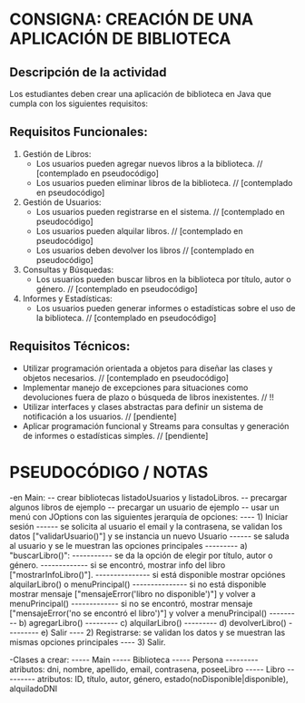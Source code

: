 # CONSIGNA: CREACIÓN DE UNA APLICACIÓN DE BIBLIOTECA

## Descripción de la actividad

Los estudiantes deben crear una aplicación de biblioteca en Java que cumpla con los siguientes requisitos:

## Requisitos Funcionales:
1. Gestión de Libros:
   - Los usuarios pueden agregar nuevos libros a la biblioteca. // [contemplado en pseudocódigo]
   - Los usuarios pueden eliminar libros de la biblioteca. // [contemplado en pseudocódigo]
2. Gestión de Usuarios:
   - Los usuarios pueden registrarse en el sistema. // [contemplado en pseudocódigo]
   - Los usuarios pueden alquilar libros. // [contemplado en pseudocódigo]
   - Los usuarios deben devolver los libros // [contemplado en pseudocódigo]
4. Consultas y Búsquedas:
   - Los usuarios pueden buscar libros en la biblioteca por título, autor o género. // [contemplado en pseudocódigo]
5. Informes y Estadísticas:
   - Los usuarios pueden generar informes o estadísticas sobre el uso de la biblioteca. // [contemplado en pseudocódigo]

## Requisitos Técnicos:
- Utilizar programación orientada a objetos para diseñar las clases y objetos necesarios. // [contemplado en pseudocódigo]
- Implementar manejo de excepciones para situaciones como devoluciones fuera de plazo o búsqueda de libros inexistentes. // !!
- Utilizar interfaces y clases abstractas para definir un sistema de notificación a los usuarios. // [pendiente]
- Aplicar programación funcional y Streams para consultas y generación de informes o estadísticas simples. // [pendiente]





# PSEUDOCÓDIGO / NOTAS
-en Main: 
-- crear bibliotecas listadoUsuarios y listadoLibros. 
-- precargar algunos libros de ejemplo
-- precargar un usuario de ejemplo
-- usar un menú con JOptions con las siguientes jerarquía de opciones:
---- 1) Iniciar sesión
------ se solicita al usuario el email y la contrasena, se validan los datos ["validarUsuario()"] y se instancia un nuevo Usuario
------ se saluda al usuario y se le muestran las opciones principales
--------- a) "buscarLibro()": 
----------- se da la opción de elegir por título, autor o género. 
------------- si se encontró, mostrar info del libro ["mostrarInfoLibro()"].
--------------- si está disponible mostrar opciónes alquilarLibro() o menuPrincipal()
--------------- si no está disponible mostrar mensaje ["mensajeError('libro no disponible')"] y volver a menuPrincipal()
------------- si no se encontró, mostrar mensaje ["mensajeError('no se encontró el libro')"] y volver a menuPrincipal()
--------- b) agregarLibro()
--------- c) alquilarLibro()
--------- d) devolverLibro()
--------- e) Salir
---- 2) Registrarse: se validan los datos y se muestran las mismas opciones principales
---- 3) Salir.


-Clases a crear: 
----- Main
----- Biblioteca
----- Persona
--------- atributos: dni, nombre, apellido, email, contrasena, poseeLibro
----- Libro
--------- atributos: ID, título, autor, género, estado(noDisponible|disponible), alquiladoDNI